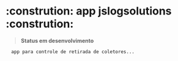 # :constrution: app jslogsolutions :constrution:

> **Status em desenvolvimento**

```
  app para controle de retirada de coletores...
```
